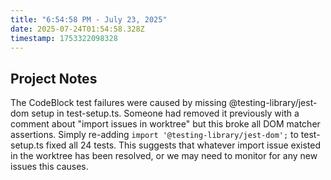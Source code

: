 ```yaml
---
title: "6:54:58 PM - July 23, 2025"
date: 2025-07-24T01:54:58.328Z
timestamp: 1753322098328
---
```


## Project Notes

The CodeBlock test failures were caused by missing @testing-library/jest-dom setup in test-setup.ts. Someone had removed it previously with a comment about "import issues in worktree" but this broke all DOM matcher assertions. Simply re-adding `import '@testing-library/jest-dom';` to test-setup.ts fixed all 24 tests. This suggests that whatever import issue existed in the worktree has been resolved, or we may need to monitor for any new issues this causes.
